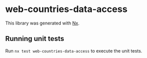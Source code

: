# web-countries-data-access

This library was generated with [Nx](https://nx.dev).

## Running unit tests

Run `nx test web-countries-data-access` to execute the unit tests.
